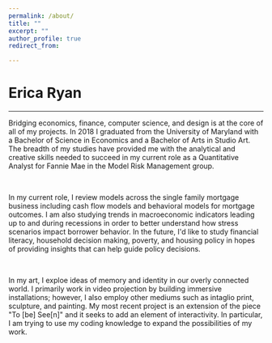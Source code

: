 ```yaml
---
permalink: /about/
title: ""
excerpt: ""
author_profile: true
redirect_from: 

---
```

<h1> Erica Ryan </h1>
<hr>
<p>Bridging economics, finance, computer science, and design is at the core of all of my projects.  In 2018 I graduated from the University of Maryland with a Bachelor of Science in Economics and a Bachelor of Arts in Studio Art. The breadth of my studies have provided me with the analytical and creative skills needed to succeed in my current role as a Quantitative Analyst for Fannie Mae in the Model Risk Management group. </p>
<br>
<p>In my current role, I review models across the single family mortgage business including cash flow models and behavioral models for mortgage outcomes. I am also studying trends in macroeconomic indicators leading up to and during recessions in order to better understand how stress scenarios impact borrower behavior. In the future, I'd like to study financial literacy, household decision making, poverty, and housing policy in hopes of providing insights that can help guide policy decisions.</p>
<br>
<p>In my art, I exploe ideas of memory and identity in our overly connected world. I primarily work in video projection by building immersive installations; however, I also employ other mediums such as intaglio print, sculpture, and painting. My most recent project is an extension of the piece "To [be] See[n]" and it seeks to add an element of interactivity. In particular, I am trying to use my coding knowledge to expand the possibilities of my work.</p>
<br>
